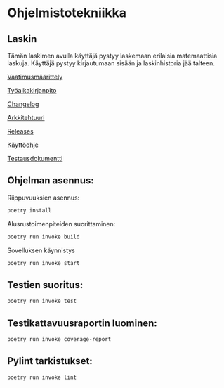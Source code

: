 # Ohjelmistotekniikka

##  Laskin
Tämän laskimen avulla käyttäjä pystyy laskemaan erilaisia matemaattisia laskuja. Käyttäjä pystyy kirjautumaan sisään ja  laskinhistoria jää talteen.

[Vaatimusmäärittely](https://github.com/annaessina/ot-harjoitustyo/blob/main/dokumentaatio/vaatimusmaarittely.md)

[Työaikakirjanpito](https://github.com/annaessina/ot-harjoitustyo/blob/main/dokumentaatio/tyoaikakirjanpito.md)

[Changelog](https://github.com/annaessina/ot-harjoitustyo/blob/main/dokumentaatio/changelog.md)

[Arkkitehtuuri](https://github.com/annaessina/ot-harjoitustyo/blob/main/dokumentaatio/arkkitehtuuri.md)

[Releases](https://github.com/annaessina/ot-harjoitustyo/releases)

[Käyttöohje](https://github.com/annaessina/ot-harjoitustyo/blob/main/dokumentaatio/kayttoohje.md)

[Testausdokumentti](https://github.com/annaessina/ot-harjoitustyo/blob/main/dokumentaatio/testausdokumentti.md)

## Ohjelman asennus:

Riippuvuuksien asennus:

```bash
poetry install
```

Alusrustoimenpiteiden suorittaminen:

```bash
poetry run invoke build
```

Sovelluksen käynnistys

```bash
poetry run invoke start
```

## Testien suoritus:

```bash
poetry run invoke test
```

## Testikattavuusraportin luominen:

```bash
poetry run invoke coverage-report
```

## Pylint tarkistukset:

```bash
poetry run invoke lint
```


